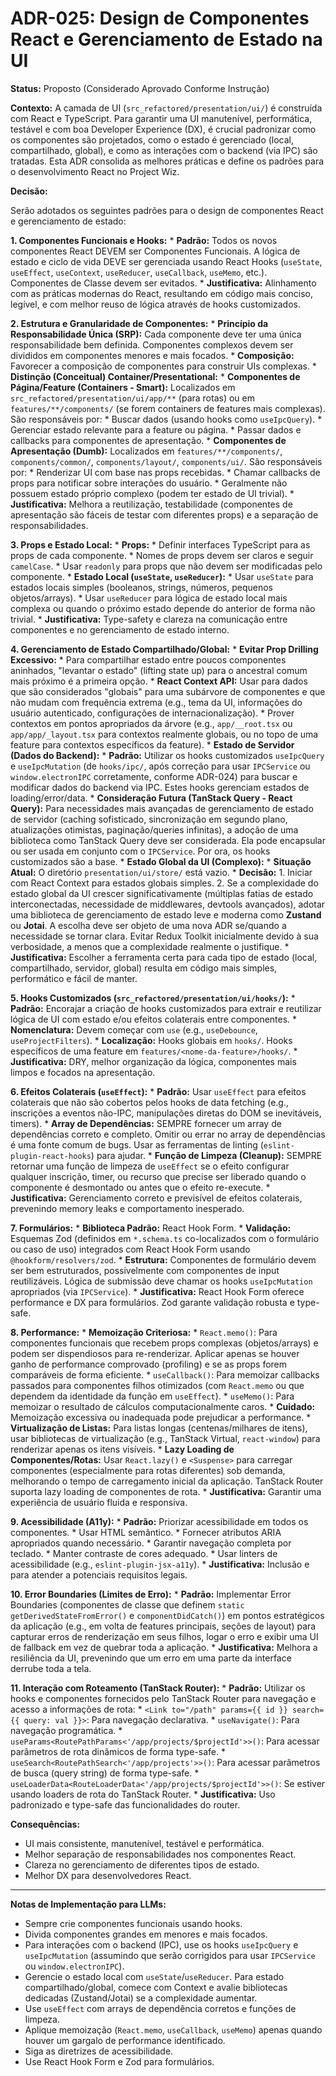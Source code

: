 # ADR-025: Design de Componentes React e Gerenciamento de Estado na UI

**Status:** Proposto (Considerado Aprovado Conforme Instrução)

**Contexto:**
A camada de UI (`src_refactored/presentation/ui/`) é construída com React e TypeScript. Para garantir uma UI manutenível, performática, testável e com boa Developer Experience (DX), é crucial padronizar como os componentes são projetados, como o estado é gerenciado (local, compartilhado, global), e como as interações com o backend (via IPC) são tratadas. Esta ADR consolida as melhores práticas e define os padrões para o desenvolvimento React no Project Wiz.

**Decisão:**

Serão adotados os seguintes padrões para o design de componentes React e gerenciamento de estado:

**1. Componentes Funcionais e Hooks:**
    *   **Padrão:** Todos os novos componentes React DEVEM ser Componentes Funcionais. A lógica de estado e ciclo de vida DEVE ser gerenciada usando React Hooks (`useState`, `useEffect`, `useContext`, `useReducer`, `useCallback`, `useMemo`, etc.). Componentes de Classe devem ser evitados.
    *   **Justificativa:** Alinhamento com as práticas modernas do React, resultando em código mais conciso, legível, e com melhor reuso de lógica através de hooks customizados.

**2. Estrutura e Granularidade de Componentes:**
    *   **Princípio da Responsabilidade Única (SRP):** Cada componente deve ter uma única responsabilidade bem definida. Componentes complexos devem ser divididos em componentes menores e mais focados.
    *   **Composição:** Favorecer a composição de componentes para construir UIs complexas.
    *   **Distinção (Conceitual) Container/Presentational:**
        *   **Componentes de Página/Feature (Containers - Smart):** Localizados em `src_refactored/presentation/ui/app/**` (para rotas) ou em `features/**/components/` (se forem containers de features mais complexas). São responsáveis por:
            *   Buscar dados (usando hooks como `useIpcQuery`).
            *   Gerenciar estado relevante para a feature ou página.
            *   Passar dados e callbacks para componentes de apresentação.
        *   **Componentes de Apresentação (Dumb):** Localizados em `features/**/components/`, `components/common/`, `components/layout/`, `components/ui/`. São responsáveis por:
            *   Renderizar UI com base nas props recebidas.
            *   Chamar callbacks de props para notificar sobre interações do usuário.
            *   Geralmente não possuem estado próprio complexo (podem ter estado de UI trivial).
    *   **Justificativa:** Melhora a reutilização, testabilidade (componentes de apresentação são fáceis de testar com diferentes props) e a separação de responsabilidades.

**3. Props e Estado Local:**
    *   **Props:**
        *   Definir interfaces TypeScript para as props de cada componente.
        *   Nomes de props devem ser claros e seguir `camelCase`.
        *   Usar `readonly` para props que não devem ser modificadas pelo componente.
    *   **Estado Local (`useState`, `useReducer`):**
        *   Usar `useState` para estados locais simples (booleanos, strings, números, pequenos objetos/arrays).
        *   Usar `useReducer` para lógica de estado local mais complexa ou quando o próximo estado depende do anterior de forma não trivial.
    *   **Justificativa:** Type-safety e clareza na comunicação entre componentes e no gerenciamento de estado interno.

**4. Gerenciamento de Estado Compartilhado/Global:**
    *   **Evitar Prop Drilling Excessivo:**
        *   Para compartilhar estado entre poucos componentes aninhados, "levantar o estado" (lifting state up) para o ancestral comum mais próximo é a primeira opção.
        *   **React Context API:** Usar para dados que são considerados "globais" para uma subárvore de componentes e que não mudam com frequência extrema (e.g., tema da UI, informações do usuário autenticado, configurações de internacionalização).
            *   Prover contextos em pontos apropriados da árvore (e.g., `app/__root.tsx` ou `app/app/_layout.tsx` para contextos realmente globais, ou no topo de uma feature para contextos específicos da feature).
    *   **Estado de Servidor (Dados do Backend):**
        *   **Padrão:** Utilizar os hooks customizados `useIpcQuery` e `useIpcMutation` (de `hooks/ipc/`, após correção para usar `IPCService` ou `window.electronIPC` corretamente, conforme ADR-024) para buscar e modificar dados do backend via IPC. Estes hooks gerenciam estados de loading/error/data.
        *   **Consideração Futura (TanStack Query - React Query):** Para necessidades mais avançadas de gerenciamento de estado de servidor (caching sofisticado, sincronização em segundo plano, atualizações otimistas, paginação/queries infinitas), a adoção de uma biblioteca como TanStack Query deve ser considerada. Ela pode encapsular ou ser usada em conjunto com o `IPCService`. Por ora, os hooks customizados são a base.
    *   **Estado Global da UI (Complexo):**
        *   **Situação Atual:** O diretório `presentation/ui/store/` está vazio.
        *   **Decisão:**
            1.  Iniciar com React Context para estados globais simples.
            2.  Se a complexidade do estado global da UI crescer significativamente (múltiplas fatias de estado interconectadas, necessidade de middlewares, devtools avançados), adotar uma biblioteca de gerenciamento de estado leve e moderna como **Zustand** ou **Jotai**. A escolha deve ser objeto de uma nova ADR se/quando a necessidade se tornar clara. Evitar Redux Toolkit inicialmente devido à sua verbosidade, a menos que a complexidade realmente o justifique.
    *   **Justificativa:** Escolher a ferramenta certa para cada tipo de estado (local, compartilhado, servidor, global) resulta em código mais simples, performático e fácil de manter.

**5. Hooks Customizados (`src_refactored/presentation/ui/hooks/`):**
    *   **Padrão:** Encorajar a criação de hooks customizados para extrair e reutilizar lógica de UI com estado e/ou efeitos colaterais entre componentes.
    *   **Nomenclatura:** Devem começar com `use` (e.g., `useDebounce`, `useProjectFilters`).
    *   **Localização:** Hooks globais em `hooks/`. Hooks específicos de uma feature em `features/<nome-da-feature>/hooks/`.
    *   **Justificativa:** DRY, melhor organização da lógica, componentes mais limpos e focados na apresentação.

**6. Efeitos Colaterais (`useEffect`):**
    *   **Padrão:** Usar `useEffect` para efeitos colaterais que não são cobertos pelos hooks de data fetching (e.g., inscrições a eventos não-IPC, manipulações diretas do DOM se inevitáveis, timers).
    *   **Array de Dependências:** SEMPRE fornecer um array de dependências correto e completo. Omitir ou errar no array de dependências é uma fonte comum de bugs. Usar as ferramentas de linting (`eslint-plugin-react-hooks`) para ajudar.
    *   **Função de Limpeza (Cleanup):** SEMPRE retornar uma função de limpeza de `useEffect` se o efeito configurar qualquer inscrição, timer, ou recurso que precise ser liberado quando o componente é desmontado ou antes que o efeito re-execute.
    *   **Justificativa:** Gerenciamento correto e previsível de efeitos colaterais, prevenindo memory leaks e comportamento inesperado.

**7. Formulários:**
    *   **Biblioteca Padrão:** React Hook Form.
    *   **Validação:** Esquemas Zod (definidos em `*.schema.ts` co-localizados com o formulário ou caso de uso) integrados com React Hook Form usando `@hookform/resolvers/zod`.
    *   **Estrutura:** Componentes de formulário devem ser bem estruturados, possivelmente com componentes de input reutilizáveis. Lógica de submissão deve chamar os hooks `useIpcMutation` apropriados (via `IPCService`).
    *   **Justificativa:** React Hook Form oferece performance e DX para formulários. Zod garante validação robusta e type-safe.

**8. Performance:**
    *   **Memoização Criteriosa:**
        *   `React.memo()`: Para componentes funcionais que recebem props complexas (objetos/arrays) e podem ser dispendiosos para re-renderizar. Aplicar apenas se houver ganho de performance comprovado (profiling) e se as props forem comparáveis de forma eficiente.
        *   `useCallback()`: Para memoizar callbacks passados para componentes filhos otimizados (com `React.memo` ou que dependem da identidade da função em `useEffect`).
        *   `useMemo()`: Para memoizar o resultado de cálculos computacionalmente caros.
        *   **Cuidado:** Memoização excessiva ou inadequada pode prejudicar a performance.
    *   **Virtualização de Listas:** Para listas longas (centenas/milhares de itens), usar bibliotecas de virtualização (e.g., TanStack Virtual, `react-window`) para renderizar apenas os itens visíveis.
    *   **Lazy Loading de Componentes/Rotas:** Usar `React.lazy()` e `<Suspense>` para carregar componentes (especialmente para rotas diferentes) sob demanda, melhorando o tempo de carregamento inicial da aplicação. TanStack Router suporta lazy loading de componentes de rota.
    *   **Justificativa:** Garantir uma experiência de usuário fluida e responsiva.

**9. Acessibilidade (A11y):**
    *   **Padrão:** Priorizar acessibilidade em todos os componentes.
        *   Usar HTML semântico.
        *   Fornecer atributos ARIA apropriados quando necessário.
        *   Garantir navegação completa por teclado.
        *   Manter contraste de cores adequado.
        *   Usar linters de acessibilidade (e.g., `eslint-plugin-jsx-a11y`).
    *   **Justificativa:** Inclusão e para atender a potenciais requisitos legais.

**10. Error Boundaries (Limites de Erro):**
    *   **Padrão:** Implementar Error Boundaries (componentes de classe que definem `static getDerivedStateFromError()` e `componentDidCatch()`) em pontos estratégicos da aplicação (e.g., em volta de features principais, seções de layout) para capturar erros de renderização em seus filhos, logar o erro e exibir uma UI de fallback em vez de quebrar toda a aplicação.
    *   **Justificativa:** Melhora a resiliência da UI, prevenindo que um erro em uma parte da interface derrube toda a tela.

**11. Interação com Roteamento (TanStack Router):**
    *   **Padrão:** Utilizar os hooks e componentes fornecidos pelo TanStack Router para navegação e acesso a informações de rota:
        *   `<Link to="/path" params={{ id }} search={{ query: val }}>`: Para navegação declarativa.
        *   `useNavigate()`: Para navegação programática.
        *   `useParams<RoutePathParams<'/app/projects/$projectId'>>()`: Para acessar parâmetros de rota dinâmicos de forma type-safe.
        *   `useSearch<RoutePathSearch<'/app/projects'>>()`: Para acessar parâmetros de busca (query string) de forma type-safe.
        *   `useLoaderData<RouteLoaderData<'/app/projects/$projectId'>>()`: Se estiver usando loaders de rota do TanStack Router.
    *   **Justificativa:** Uso padronizado e type-safe das funcionalidades do router.

**Consequências:**
*   UI mais consistente, manutenível, testável e performática.
*   Melhor separação de responsabilidades nos componentes React.
*   Clareza no gerenciamento de diferentes tipos de estado.
*   Melhor DX para desenvolvedores React.

---
**Notas de Implementação para LLMs:**
*   Sempre crie componentes funcionais usando hooks.
*   Divida componentes grandes em menores e mais focados.
*   Para interações com o backend (IPC), use os hooks `useIpcQuery` e `useIpcMutation` (assumindo que serão corrigidos para usar `IPCService` ou `window.electronIPC`).
*   Gerencie o estado local com `useState`/`useReducer`. Para estado compartilhado/global, comece com Context e avalie bibliotecas dedicadas (Zustand/Jotai) se a complexidade aumentar.
*   Use `useEffect` com arrays de dependência corretos e funções de limpeza.
*   Aplique memoização (`React.memo`, `useCallback`, `useMemo`) apenas quando houver um gargalo de performance identificado.
*   Siga as diretrizes de acessibilidade.
*   Use React Hook Form e Zod para formulários.
